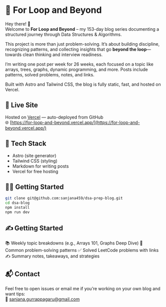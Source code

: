 # 🔁 For Loop and Beyond

Hey there! 👋  
Welcome to **For Loop and Beyond** – my 153-day blog series documenting a structured journey through Data Structures & Algorithms.

This project is more than just problem-solving. It’s about building discipline, recognizing patterns, and collecting insights that go **beyond the loop**—towards clean thinking and interview readiness.

I’m writing one post per week for 26 weeks, each focused on a topic like arrays, trees, graphs, dynamic programming, and more. Posts include patterns, solved problems, notes, and links.

Built with Astro and Tailwind CSS, the blog is fully static, fast, and hosted on Vercel.

## 🚀 Live Site
Hosted on [Vercel](https://vercel.com) — auto-deployed from GitHub  
🌐 [https://for-loop-and-beyond.vercel.app/](https://for-loop-and-beyond.vercel.app/)

## 🔧 Tech Stack
- Astro (site generator)
- Tailwind CSS (styling)
- Markdown for writing posts
- Vercel for free hosting

## 🏃‍♂️ Getting Started

```bash
git clone git@github.com:sanjana459/dsa-prep-blog.git
cd dsa-blog
npm install
npm run dev
```

## ✍️ Getting Started
📚 Weekly topic breakdowns (e.g., Arrays 101, Graphs Deep Dive)
🧩 Common problem-solving patterns
✅ Solved LeetCode problems with links
✍️ Summary notes, takeaways, and strategies

## 📬 Contact
Feel free to open issues or email me if you’re working on your own blog and want tips:  
  📧 sanjana.gurrappagaru@gmail.com

